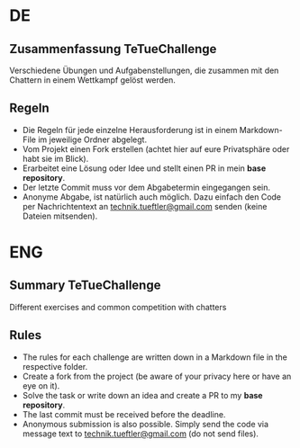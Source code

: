 # DE
## Zusammenfassung TeTueChallenge
Verschiedene Übungen und Aufgabenstellungen, die zusammen mit den Chattern in einem Wettkampf gelöst werden.

## Regeln
- Die Regeln für jede einzelne Herausforderung ist in einem Markdown-File im jeweilige Ordner abgelegt.
- Vom Projekt einen Fork erstellen (achtet hier auf eure Privatsphäre oder habt sie im Blick).
- Erarbeitet eine Lösung oder Idee und stellt einen PR in mein **base repository**.
- Der letzte Commit muss vor dem Abgabetermin eingegangen sein.
- Anonyme Abgabe, ist natürlich auch möglich. Dazu einfach den Code per Nachrichtentext an technik.tueftler@gmail.com senden (keine Dateien mitsenden).

# ENG
## Summary TeTueChallenge
Different exercises and common competition with chatters

## Rules
- The rules for each challenge are written down in a Markdown file in the respective folder.
- Create a fork from the project (be aware of your privacy here or have an eye on it).
- Solve the task or write down an idea and create a PR to my **base repository**.
- The last commit must be received before the deadline.
- Anonymous submission is also possible. Simply send the code via message text to technik.tueftler@gmail.com (do not send files).
